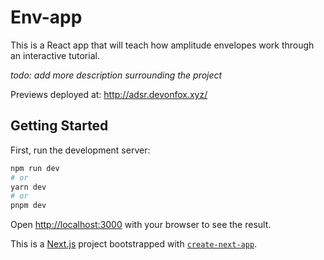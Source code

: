 # Env-app

This is a React app that will teach how amplitude envelopes work through an interactive tutorial.

*todo: add more description surrounding the project*

Previews deployed at: http://adsr.devonfox.xyz/

## Getting Started

First, run the development server:

```bash
npm run dev
# or
yarn dev
# or
pnpm dev
```

Open [http://localhost:3000](http://localhost:3000) with your browser to see the result.

This is a [Next.js](https://nextjs.org/) project bootstrapped with [`create-next-app`](https://github.com/vercel/next.js/tree/canary/packages/create-next-app).
